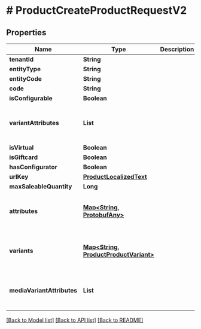 # # ProductCreateProductRequestV2


## Properties 


Name | Type | Description | Notes
------------ | ------------- | ------------- | -------------
**tenantId**| **String** |   | [optional]
**entityType**| **String** |   | [optional]
**entityCode**| **String** |   | [optional]
**code**| **String** |   | [optional]
**isConfigurable**| **Boolean** |   | [optional]
**variantAttributes**| **List<String>** |   | [optional] [default to new ArrayList<>()]
**isVirtual**| **Boolean** |   | [optional]
**isGiftcard**| **Boolean** |   | [optional]
**hasConfigurator**| **Boolean** |   | [optional]
**urlKey**| [**ProductLocalizedText**](ProductLocalizedText.md) |   | [optional]
**maxSaleableQuantity**| **Long** |   | [optional]
**attributes**| [**Map<String, ProtobufAny>**](ProtobufAny.md) |   | [optional] [default to new HashMap<>()]
**variants**| [**Map<String, ProductProductVariant>**](ProductProductVariant.md) |   | [optional] [default to new HashMap<>()]
**mediaVariantAttributes**| **List<String>** |   | [optional] [default to new ArrayList<>()]


[[Back to Model list]](../../README.md#models) [[Back to API list]](../../README.md#endpoints) [[Back to README]](../../README.md)

